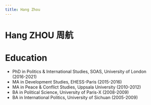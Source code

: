 ```yaml
---
title: Hang Zhou
---
```



# Hang ZHOU 周航
  # Education
  * PhD in Politics & International Studies, SOAS, University of London (2016-2021)
  * MA in Development Studies, EHESS-Paris (2015-2016)
  * MA in Peace & Conflict Studies, Uppsala University (2010-2012)
  * BA in Political Science, University of Paris-X (2008-2009)
  * BA in International Politics, University of Sichuan (2005-2009)
